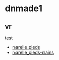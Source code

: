 # dnmade1
## vr
test
* [marelle_pieds](./marelle/marelle_pieds.html/)
* [marelle_pieds-mains](./marelle/marelle_pieds-mains.html/) 
